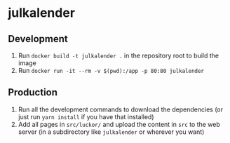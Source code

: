 # julkalender

## Development

1. Run `docker build -t julkalender .` in the repository root to build the image
2. Run `docker run -it --rm -v $(pwd):/app -p 80:80 julkalender`


## Production

1. Run all the development commands to download the dependencies (or just run `yarn install` if you have that installed)
2. Add all pages in `src/luckor/` and upload the content in `src` to the web server (in a subdirectory like `julkalender` or wherever you want)
